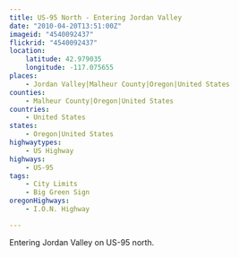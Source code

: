 ```yaml
---
title: US-95 North - Entering Jordan Valley
date: "2010-04-20T13:51:00Z"
imageid: "4540092437"
flickrid: "4540092437"
location:
    latitude: 42.979035
    longitude: -117.075655
places:
    - Jordan Valley|Malheur County|Oregon|United States
counties:
    - Malheur County|Oregon|United States
countries:
    - United States
states:
    - Oregon|United States
highwaytypes:
    - US Highway
highways:
    - US-95
tags:
    - City Limits
    - Big Green Sign
oregonHighways:
    - I.O.N. Highway

---
```

Entering Jordan Valley on US-95 north.